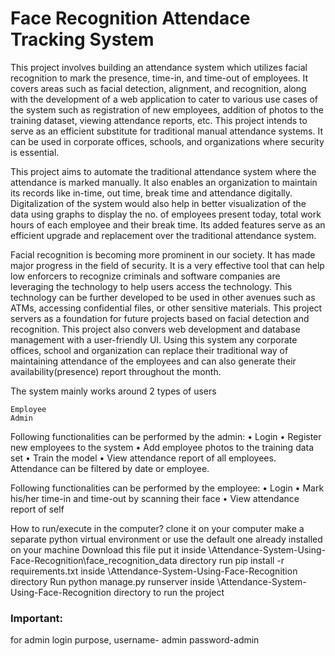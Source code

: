 # Face Recognition Attendace Tracking System
This project involves building an attendance system which utilizes facial recognition to mark the presence, time-in, and time-out of employees. It covers areas such as facial detection, alignment, and recognition, along with the development of a web application to cater to various use cases of the system such as registration of new employees, addition of photos to the training dataset, viewing attendance reports, etc. This project intends to serve as an efficient substitute for traditional manual attendance systems. It can be used in corporate offices, schools, and organizations where security is essential.

This project aims to automate the traditional attendance system where the attendance is marked manually. It also enables an organization to maintain its records like in-time, out time, break time and attendance digitally. Digitalization of the system would also help in better visualization of the data using graphs to display the no. of employees present today, total work hours of each employee and their break time. Its added features serve as an efficient upgrade and replacement over the traditional attendance system.

Facial recognition is becoming more prominent in our society. It has made major progress in the field of security. It is a very effective tool that can help low enforcers to recognize criminals and software companies are leveraging the technology to help users access the technology. This technology can be further developed to be used in other avenues such as ATMs, accessing confidential files, or other sensitive materials. This project servers as a foundation for future projects based on facial detection and recognition. This project also convers web development and database management with a user-friendly UI. Using this system any corporate offices, school and organization can replace their traditional way of maintaining attendance of the employees and can also generate their availability(presence) report throughout the month.

The system mainly works around 2 types of users

    Employee
    Admin


Following functionalities can be performed by the admin:
• Login
• Register new employees to the system
• Add employee photos to the training data set
• Train the model
• View attendance report of all employees. Attendance can be filtered by date or employee.

Following functionalities can be performed by the employee:
• Login
• Mark his/her time-in and time-out by scanning their face
• View attendance report of self

How to run/execute in the computer?
    clone it on your computer
    make a separate python virtual environment or use the default one already installed on your machine
    Download this file
    put it inside \Attendance-System-Using-Face-Recognition\face_recognition_data directory
    run pip install -r requirements.txt inside \Attendance-System-Using-Face-Recognition directory
    Run python manage.py runserver inside \Attendance-System-Using-Face-Recognition directory to run the project
    
 <h3>Important:</h3>
 for admin login purpose,
   username- admin
   password-admin
